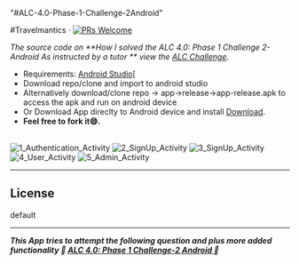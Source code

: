 "#ALC-4.0-Phase-1-Challenge-2Android"


#Travelmantics &middot; [![PRs Welcome](https://img.shields.io/badge/PRs-welcome-brightgreen.svg)](https://github.com/msal4/royal_news/compare?expand=1)

*The source code on **How I solved the ALC 4.0: Phase 1 Challenge 2- Android As instructed by a tutor
** view the [ALC Challenge](https://docs.google.com/document/d/1GsTwCCmG9krpzt0LsSpk6rHzGFfmTxrqLhDWO6veQ2A/preview)*.

* Requirements: [Android Studio](https://developer.android.com/studio/)[<br />
* Download repo/clone and import to android studio<br />
* Alternatively  download/clone repo -> app->release->app-release.apk to access the apk and run on android device
* Or Download App direclty to Android device and install [Download](https://drive.google.com/open?id=1fiY_CoAjGQDk_Ay4_-hGafEmesiLSpPR).
* **Feel free to fork it😄.**<br /><br />

![1_Authentication_Activity](https://user-images.githubusercontent.com/37632283/62456604-b73d9f80-b770-11e9-981d-5fe126d095bb.jpeg)
![2_SignUp_Activity](https://user-images.githubusercontent.com/37632283/62456654-d63c3180-b770-11e9-9d37-2ff805484458.jpeg)
![3_SignUp_Activity](https://user-images.githubusercontent.com/37632283/62456658-d89e8b80-b770-11e9-8696-e23cc2b908eb.jpeg)
![4_User_Activity](https://user-images.githubusercontent.com/37632283/62456667-df2d0300-b770-11e9-9143-e894b9fa33c1.jpeg)
![5_Admin_Activity](https://user-images.githubusercontent.com/37632283/62456672-e05e3000-b770-11e9-93db-17d4cb133911.jpeg)


---


## License
default

---

***This App tries to attempt the following question and plus more added functionality 💙 [ALC 4.0: Phase 1 Challenge-2 Android
](https://docs.google.com/document/d/1u2TzroDJj7dMz9KhH3hmYqoYE3SfwqpViB4EILQM_XI/preview) 💙***
